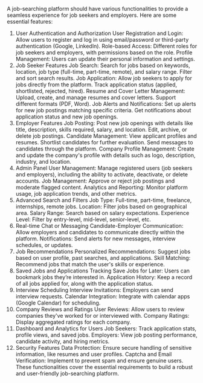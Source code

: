 
A job-searching platform should have various functionalities to provide a seamless experience for job seekers and employers. Here are some essential features:

1. User Authentication and Authorization
User Registration and Login: Allow users to register and log in using email/password or third-party authentication (Google, LinkedIn).
Role-based Access: Different roles for job seekers and employers, with permissions based on the role.
Profile Management: Users can update their personal information and settings.
2. Job Seeker Features
Job Search:
Search for jobs based on keywords, location, job type (full-time, part-time, remote), and salary range.
Filter and sort search results.
Job Application:
Allow job seekers to apply for jobs directly from the platform.
Track application status (applied, shortlisted, rejected, hired).
Resume and Cover Letter Management:
Upload, create, and manage resumes and cover letters.
Support different formats (PDF, Word).
Job Alerts and Notifications:
Set up alerts for new job postings matching specific criteria.
Get notifications about application status and new job openings.
3. Employer Features
Job Posting:
Post new job openings with details like title, description, skills required, salary, and location.
Edit, archive, or delete job postings.
Candidate Management:
View applicant profiles and resumes.
Shortlist candidates for further evaluation.
Send messages to candidates through the platform.
Company Profile Management:
Create and update the company's profile with details such as logo, description, industry, and location.
4. Admin Panel
User Management: Manage registered users (job seekers and employers), including the ability to activate, deactivate, or delete accounts.
Job Management: Approve or reject job postings and moderate flagged content.
Analytics and Reporting: Monitor platform usage, job application trends, and other metrics.
5. Advanced Search and Filters
Job Type: Full-time, part-time, freelance, internships, remote jobs.
Location: Filter jobs based on geographical area.
Salary Range: Search based on salary expectations.
Experience Level: Filter by entry-level, mid-level, senior-level, etc.
6. Real-time Chat or Messaging
Candidate-Employer Communication: Allow employers and candidates to communicate directly within the platform.
Notifications: Send alerts for new messages, interview schedules, or updates.
7. Job Recommendations
Personalized Recommendations: Suggest jobs based on user profile, past searches, and applications.
Skill Matching: Recommend jobs that match the user's skills or experience.
8. Saved Jobs and Applications Tracking
Save Jobs for Later: Users can bookmark jobs they’re interested in.
Application History: Keep a record of all jobs applied for, along with the application status.
9. Interview Scheduling
Interview Invitations: Employers can send interview requests.
Calendar Integration: Integrate with calendar apps (Google Calendar) for scheduling.
10. Company Reviews and Ratings
User Reviews: Allow users to review companies they've worked for or interviewed with.
Company Ratings: Display aggregated ratings for each company.
11. Dashboard and Analytics for Users
Job Seekers: Track application stats, profile views, and saved jobs.
Employers: View job posting performance, candidate activity, and hiring metrics.
12. Security Features
Data Protection: Ensure secure handling of sensitive information, like resumes and user profiles.
Captcha and Email Verification: Implement to prevent spam and ensure genuine users.
These functionalities cover the essential requirements to build a robust and user-friendly job-searching platform.